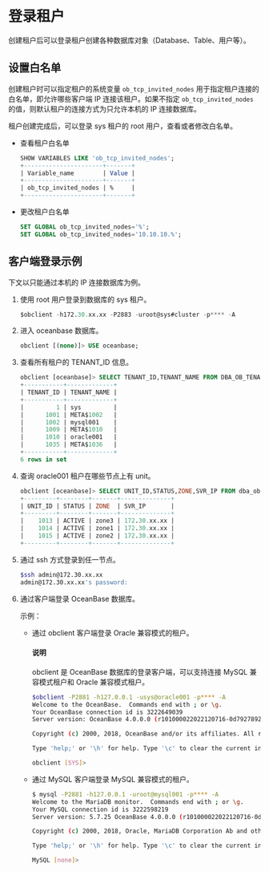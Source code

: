 # 登录租户

创建租户后可以登录租户创建各种数据库对象（Database、Table、用户等）。

## 设置白名单

创建租户时可以指定租户的系统变量 `ob_tcp_invited_nodes` 用于指定租户连接的白名单，即允许哪些客户端 IP 连接该租户。如果不指定 `ob_tcp_invited_nodes` 的值，则默认租户的连接方式为只允许本机的 IP 连接数据库。

租户创建完成后，可以登录 sys 租户的 root 用户，查看或者修改白名单。

* 查看租户白名单

    ```sql
    SHOW VARIABLES LIKE 'ob_tcp_invited_nodes';
    +----------------------+-------+
    | Variable_name        | Value |
    +----------------------+-------+
    | ob_tcp_invited_nodes | %     |
    +----------------------+-------+
    ```

* 更改租户白名单

    ```sql
    SET GLOBAL ob_tcp_invited_nodes='%';
    SET GLOBAL ob_tcp_invited_nodes='10.10.10.%';
    ```

## 客户端登录示例

下文以只能通过本机的 IP 连接数据库为例。

1. 使用 root 用户登录到数据库的 sys 租户。

    ```sql
    $obclient -h172.30.xx.xx -P2883 -uroot@sys#cluster -p**** -A
    ```

2. 进入 oceanbase 数据库。

    ```sql
    obclient [(none)]> USE oceanbase;
    ```

3. 查看所有租户的 TENANT_ID 信息。

    ```sql
    obclient [oceanbase]> SELECT TENANT_ID,TENANT_NAME FROM DBA_OB_TENANTS;
    +-----------+-------------+
    | TENANT_ID | TENANT_NAME |
    +-----------+-------------+
    |         1 | sys         |
    |      1001 | META$1002   |
    |      1002 | mysql001    |
    |      1009 | META$1010   |
    |      1010 | oracle001   |
    |      1035 | META$1036   |
    +-----------+-------------+
    6 rows in set
    ```

4. 查询 oracle001 租户在哪些节点上有 unit。

    ```sql
    obclient [oceanbase]> SELECT UNIT_ID,STATUS,ZONE,SVR_IP FROM dba_ob_units WHERE TENANT_ID = 1010;
    +---------+--------+-------+--------------+
    | UNIT_ID | STATUS | ZONE  | SVR_IP       |
    +---------+--------+-------+--------------+
    |    1013 | ACTIVE | zone3 | 172.30.xx.xx |
    |    1014 | ACTIVE | zone1 | 172.30.xx.xx |
    |    1015 | ACTIVE | zone2 | 172.30.xx.xx |
    +---------+--------+-------+--------------+
    ```

5. 通过 ssh 方式登录到任一节点。

    ```bash
    $ssh admin@172.30.xx.xx
    admin@172.30.xx.xx's password:
    ```

6. 通过客户端登录 OceanBase 数据库。

   示例：

   * 通过 obclient 客户端登录 Oracle 兼容模式的租户。

      <main id="notice" type='explain'>
       <h4>说明</h4>
       <p>obclient 是 OceanBase 数据库的登录客户端，可以支持连接 MySQL 兼容模式租户和 Oracle 兼容模式租户。</p>
      </main>

      ```bash
      $obclient -P2881 -h127.0.0.1 -usys@oracle001 -p**** -A
      Welcome to the OceanBase.  Commands end with ; or \g.
      Your OceanBase connection id is 3222649039
      Server version: OceanBase 4.0.0.0 (r101000022022120716-0d7927892ad6d830e28437af099f018b0ad9a322) (Built Dec  7 2022 16:22:15)

      Copyright (c) 2000, 2018, OceanBase and/or its affiliates. All rights reserved.

      Type 'help;' or '\h' for help. Type '\c' to clear the current input statement.

      obclient [SYS]>
      ```

   * 通过 MySQL 客户端登录 MySQL 兼容模式的租户。

      ```bash
      $ mysql -P2881 -h127.0.0.1 -uroot@mysql001 -p**** -A 
      Welcome to the MariaDB monitor.  Commands end with ; or \g.
      Your MySQL connection id is 3222598219
      Server version: 5.7.25 OceanBase 4.0.0.0 (r101000022022120716-0d7927892ad6d830e28437af099f018b0ad9a322) (Built Dec  7 2022 16:22:15)

      Copyright (c) 2000, 2018, Oracle, MariaDB Corporation Ab and others.

      Type 'help;' or '\h' for help. Type '\c' to clear the current input statement.

      MySQL [none]>
      ```
